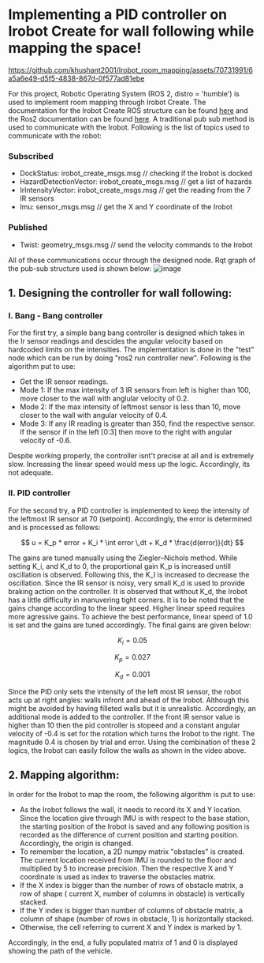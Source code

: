 # Implementing a PID controller on Irobot Create for wall following while mapping the space!

https://github.com/khushant2001/Irobot_room_mapping/assets/70731991/6a5a6e49-d5f5-4838-867d-0f577ad81ebe

For this project, Robotic Operating System (ROS 2, distro = 'humble') is used to implement room mapping through Irobot Create. The documentation for the Irobot Create ROS structure can be found [here](https://iroboteducation.github.io/create3_docs/) and the Ros2 documentation can be found [here](https://docs.ros.org/en/humble/index.html). A traditional pub sub method is used to communicate with the Irobot. Following is the list of topics used to communicate with the robot:

### Subscribed

- DockStatus: irobot_create_msgs.msg // checking if the Irobot is docked
- HazardDetectionVector: irobot_create_msgs.msg // get a list of hazards 
- IrIntensityVector: irobot_create_msgs.msg // get the reading from the 7 IR sensors
- Imu: sensor_msgs.msg // get the X and Y coordinate of the Irobot

### Published

- Twist: geometry_msgs.msg // send the velocity commands to the Irobot

All of these communications occur through the designed node. Rqt graph of the pub-sub structure used is shown below: 
![image](https://github.com/khushant2001/Irobot_room_mapping/assets/70731991/5fc4d79c-f085-487c-ba64-f0599f68747d)


## 1. Designing the controller for wall following:

### I. Bang - Bang controller

For the first try, a simple bang bang controller is designed which takes in the Ir sensor readings and descides the angular velocity based on hardcoded limits on the intensities. The implementation is done in the "test" node which can be run by doing "ros2 run controller new". Following is the algorithm put to use:

- Get the IR sensor readings.
- Mode 1: If the max intensity of 3 IR sensors from left is higher than 100, move closer to the wall with anglular velocity of 0.2.
- Mode 2: If the max intensity of leftmost sensor is less than 10, move closer to the wall with angular velocity of 0.4.
- Mode 3: If any IR reading is greater than 350, find the respective sensor. If the sensor if in the left [0:3] then move to the right with angular velocity of -0.6.

Despite working properly, the controller isnt't precise at all and is extremely slow. Increasing the linear speed would mess up the logic. Accordingly, its not adequate. 

### II. PID controller

For the second try, a PID controller is implemented to keep the intensity of the leftmost IR sensor at 70 (setpoint). Accordingly, the error is determined and is processed as follows: 

$$ 
u = K_p * error + K_i * \int error \,dt + K_d * \frac{d(error)}{dt}
$$

The gains are tuned manually using the Ziegler–Nichols method. While setting K_i, and K_d to 0, the proportional gain K_p is increased untill oscillation is observed. Following this, the K_I is increased to decrease the oscillation. Since the IR sensor is noisy, very small K_d is used to provide braking action on the controller. It is observed that without K_d, the Irobot has a little difficulty in manuvering tight corners. It is to be noted that the gains change according to the linear speed. Higher linear speed requires more agressive gains. To achieve the best performance, linear speed of 1.0 is set and the gains are tuned accordingly. The final gains are given below: 

$$
K_i = 0.05
$$

$$
K_p = 0.027
$$

$$
K_d = 0.001
$$

Since the PID only sets the intensity of the left most IR sensor, the robot acts up at right angles: walls infront and ahead of the Irobot. Although this might be avoided by having filleted walls but it is unrealistic. Accordingly, an additional mode is added to the controller. If the front IR sensor value is higher than 10 then the pid controller is stopeed and a constant angular velocity of -0.4 is set for the rotation which turns the Irobot to the right. The magnitude 0.4 is chosen by trial and error. Using the combination of these 2 logics, the Irobot can easily follow the walls as shown in the video above. 

## 2. Mapping algorithm:

In order for the Irobot to map the room, the following algorithm is put to use:

- As the Irobot follows the wall, it needs to record its X and Y location. Since the location give through IMU is with respect to the base station, the starting position of the Irobot is saved and any following position is recorded as the difference of current position and starting position. Accordingly, the origin is changed.
- To remember the location, a 2D numpy matrix "obstacles" is created. The current location received from IMU is rounded to the floor and multiplied by 5 to increase precision. Then the respective X and Y coordinate is used as index to traverse the obstacles matrix.
- If the X index is bigger than the number of rows of obstacle matrix, a row of shape ( current X, number of columns in obstacle) is vertically stacked.
- If the Y index is bigger than number of columns of obstacle matrix, a column of shape (number of rows in obstacle, 1) is horizontally stacked.
- Otherwise, the cell referring to current X and Y index is marked by 1.

Accordingly, in the end, a fully populated matrix of 1 and 0 is displayed showing the path of the vehicle. 
